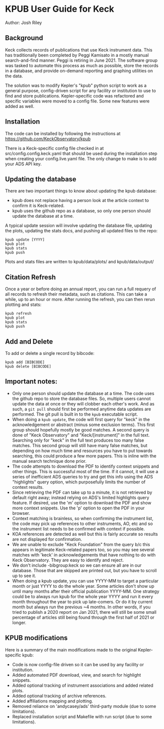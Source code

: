 # KPUB User Guide for Keck
Author: Josh Riley


## Background
Keck collects records of publications that use Keck instrument data.  This has traditionally been completed by Peggi Kamisato in a mostly manual search-and-find manner.  Peggi is retiring in June 2021.  The software group was tasked to automate this process as much as possible, store the records in a database, and provide on-demand reporting and graphing utilities on the data.

The solution was to modify Kepler's "kpub" python script to work as a general purpose, config-driven script for any facility or institution to use to find and store publications.  Kepler-specific code was refactored and specific variables were moved to a config file.  Some new features were added as well.  



## Installation
The code can be installed by following the instructions at https://github.com/KeckObservatory/kpub

There is a Keck-specific config file checked in at src/config.config.keck.yaml that should be used during the installation step when creating your config.live.yaml file.  The only change to make is to add your ADS API key.


## Updating the database
There are two important things to know about updating the kpub database:
- kpub does not replace having a person look at the article context to confirm it is Keck-related.  
- kpub uses the github repo as a database, so only one person should update the database at a time.

A typical update session will involve updating the database file, updating the plots, updating the stats docs, and pushing all updated files to the repo:

    kpub update [YYYY]
    kpub plot
    kpub stats
    kpub push

Plots and stats files are written to kpub/data/plots/ and kpub/data/output/


## Citation Refresh
Once a year or before doing an annual report, you can run a full requery of all records to refresh their metadata, such as citations.  This can take a while, up to an hour or more.  After running the refresh, you can then rerun plotting and stats:

    kpub refresh
    kpub plot
    kpub stats
    kpub push


## Add and Delete
To add or delete a single record by bibcode:

    kpub add [BIBCODE] 
    kpub delete [BIBCODE] 


## Important notes:
- Only one person should update the database at a time.  The code uses the github repo to store the database files. So, multiple users cannot update the data at once or they will clobber each other's work.  And as such, a `git pull` should first be performed anytime data updates are performed.  The git pull is built in to the `kpub` executable script.
- When doing a `kpub update`, the code will first query for "keck" in the acknowledgement or abstract (minus some exclusion terms).  This first group should hopefully mostly be good matches.  A second query is done of "Keck Observatory" and "Keck/[instrument]" in the full text.  Searching only for "keck" in the full text produces too many false matches.  This second group will still have many false matches, but depending on how much time and resources you have to put towards searching, this could produce a few more papers.  This is inline with the manual search technique done prior.
- The code attempts to download the PDF to identify context snippets and other things.  This is successful most of the time. If it cannot, it will use a series of inefficient ADS queries to try and get this info using the ADS "highlights" query option, which purposefully limits the number of context results.
- Since retrieving the PDF can take up to a minute, it is not retrieved by default right away; instead relying on ADS's limited highlights query feature.  If desired, use the 'm' option to download the PDF and show more context snippets.  Use the 'p' option to open the PDF in your browser.
- Context matching is brainless, so when confirming the instrument list, the code may pick up references to other instruments, AO, etc and so the instrument list needs to be confirmed with context if possible.
- KOA references are detected as well but this is fairly accurate so results are not displayed for confirmation. 
- We are unable to exclude "Keck Foundation" from the query b/c this appears in legitimate Keck-related papers too, so you may see several matches with 'keck' in acknowledgements that have nothing to do with Keck Observatory.  They are easy to identify and reject.
- We don't include -bibgroup:keck so we can ensure all are in our database.  Those that are skipped are printed out, but you have to scroll up to see it.
- When doing a kpub update, you can use YYYY-MM to target a particular month or just YYYY to do the whole year.  Some articles don't show up until many months after their official publication YYYY-MM.  One strategy could be to always run kpub for the whole year YYYY and run it every month throughout the year to pick up late-comers.  Or do it by current month but always run the previous ~4 months.  In other words, if you tried to publish a 2020 report on Jan 2021, there will still be some small percentage of articles still being found through the first half of 2021 or longer.



## KPUB modifications
Here is a summary of the main modifications made to the original Kepler-specific kpub:

- Code is now config-file driven so it can be used by any facility or institution.
- Added automated PDF download, view, and search for highlight snippets.
- Added optional tracking of instrument associations and added related plots.
- Added optional tracking of archive references.
- Added affiliations mapping and plotting.
- Removed reliance on 'andycasey/ads' third-party module (due to some limitations).
- Replaced installation script and Makefile with run script (due to some limitations).



